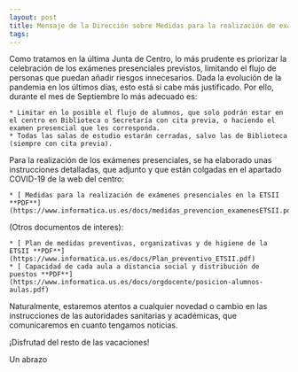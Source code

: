 ```yaml
---
layout: post
title: Mensaje de la Dirección sobre Medidas para la realización de exámenes presenciales.
tags: 
---
```


Como tratamos en la última Junta de Centro, lo más prudente es priorizar la celebración de los exámenes presenciales previstos, limitando el flujo de personas que puedan añadir riesgos innecesarios. Dada la evolución de la pandemia en los últimos días, esto está si cabe más justificado.
Por ello, durante el mes de Septiembre lo más adecuado es:

	* Limitar en lo posible el flujo de alumnos, que solo podrán estar en el centro en Biblioteca o Secretaría con cita previa, o haciendo el examen presencial que les corresponda.
	* Todas las salas de estudio estarán cerradas, salvo las de Biblioteca (siempre con cita previa).
	
Para la realización de los exámenes presenciales, se ha  elaborado unas instrucciones detalladas, que adjunto y que están colgadas en el apartado COVID-19 de la web del centro:

	* [ Medidas para la realización de exámenes presenciales en la ETSII **PDF**](https://www.informatica.us.es/docs/medidas_prevencion_examenesETSII.pdf)

(Otros documentos de interes):

	* [ Plan de medidas preventivas, organizativas y de higiene de la ETSII **PDF**](https://www.informatica.us.es/docs/Plan_preventivo_ETSII.pdf)
	* [ Capacidad de cada aula a distancia social y distribución de puestos **PDF**](https://www.informatica.us.es/docs/orgdocente/posicion-alumnos-aulas.pdf)

	
Naturalmente, estaremos atentos a cualquier novedad o cambio en las instrucciones de las autoridades sanitarias y académicas, que comunicaremos en cuanto tengamos noticias.

¡Disfrutad del resto de las vacaciones!

Un abrazo


